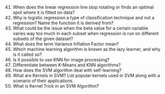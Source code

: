 41. When does the linear regression line stop rotating or finds an optimal spot where it is fitted on data?
42. Why is logistic regression a type of classification technique and not a regression? Name the function it is derived from?  
43. What could be the issue when the beta value for a certain variable varies way too much in each subset when regression is run on different subsets of the given dataset?
44. What does the term Variance Inflation Factor mean?
45. Which machine learning algorithm is known as the lazy learner, and why is it called so?
46. Is it possible to use KNN for image processing? 
47. Differentiate between K-Means and KNN algorithms?
48. How does the SVM algorithm deal with self-learning? 
49. What are Kernels in SVM? List popular kernels used in SVM along with a scenario of their applications.
50. What is Kernel Trick in an SVM Algorithm?